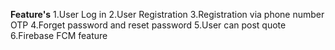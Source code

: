 **Feature's**
1.User Log in 
2.User Registration 
3.Registration via phone number OTP
4.Forget password and reset password
5.User can post quote
6.Firebase FCM feature
